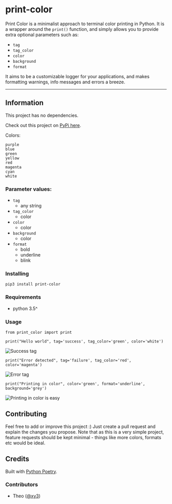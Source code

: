 # print-color

Print Color is a minimalist approach to terminal color printing in Python. It is a wrapper around the `print()` function, and simply allows you to provide extra optional parameters such as:
- `tag`
- `tag_color`
- `color`
- `background`
- `format`

It aims to be a customizable logger for your applications, and makes formatting warnings, info messages and errors a breeze.

---

## Information

This project has no dependencies.

Check out this project on [PyPi here](https://pypi.org/project/print-color/).

Colors:
```
purple
blue
green
yellow
red
magenta
cyan
white
```

### Parameter values:

- `tag`
    - any string
- `tag_color`
    - color
- `color`
    - color
- `background`
    - color
- `format`
    - bold
    - underline
    - blink

### Installing

```
pip3 install print-color
```

### Requirements

- python 3.5^

### Usage

```
from print_color import print

print("Hello world", tag='success', tag_color='green', color='white')
```

![Success tag](https://i.imgur.com/qmeYTkR.png)

```
print("Error detected", tag='failure', tag_color='red', color='magenta')
```

![Error tag](https://i.imgur.com/dksa03u.png)

```
print("Printing in color", color='green', format='underline', background='grey')
```

![Printing in color is easy](https://i.imgur.com/3sUTi8z.png)


## Contributing

Feel free to add or improve this project :) Just create a pull request and explain the changes you propose.
Note that as this is a very simple project, feature requests should be kept minimal - things like more colors, formats etc would be ideal.

## Credits

Built with [Python Poetry](https://python-poetry.org/).

### Contributors

- Theo ([@xy3](https://github.com/xy3))

